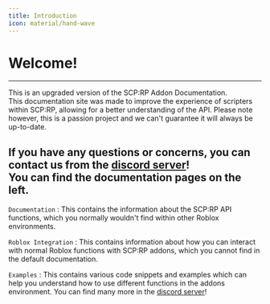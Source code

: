 ```yaml
---
title: Introduction
icon: material/hand-wave
---
```


# Welcome!
---
This is an upgraded version of the SCP:RP Addon Documentation.  
This documentation site was made to improve the experience of scripters within SCP:RP, allowing for a better understanding of the API.
Please note however, this is a passion project and we can't guarantee it will always be up-to-date.

If you have any questions or concerns, you can contact us from the [discord server](https://discord.gg/cjHvAwGQY5)!  
You can find the documentation pages on the left.
---
`Documentation`
: This contains the information about the SCP:RP API functions, which you normally wouldn't find within other Roblox environments.  

`Roblox Integration`
: This contains information about how you can interact with normal Roblox functions with SCP:RP addons, which you cannot find in the default documentation.  

`Examples`
: This contains various code snippets and examples which can help you understand how to use different functions in the addons environment. You can find many more in the [discord server](https://discord.gg/cjHvAwGQY5)!